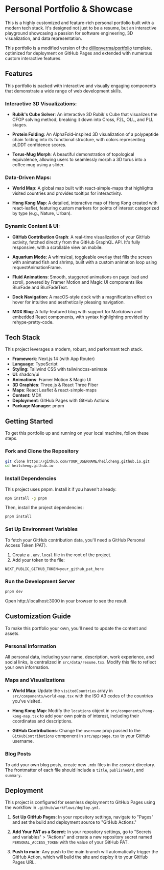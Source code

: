 # Personal Portfolio & Showcase

This is a highly customized and feature-rich personal portfolio built with a modern tech stack. It's designed not just to be a resume, but an interactive playground showcasing a passion for software engineering, 3D visualization, and data representation.

This portfolio is a modified version of the [dillionverma/portfolio](https://github.com/dillionverma/portfolio) template, optimized for deployment on GitHub Pages and extended with numerous custom interactive features.

## Features

This portfolio is packed with interactive and visually engaging components that demonstrate a wide range of web development skills.

### Interactive 3D Visualizations:

- **Rubik's Cube Solver**: An interactive 3D Rubik's Cube that visualizes the CFOP solving method, breaking it down into Cross, F2L, OLL, and PLL stages.

- **Protein Folding**: An AlphaFold-inspired 3D visualization of a polypeptide chain folding into its functional structure, with colors representing pLDDT confidence scores.

- **Torus-Mug Morph**: A beautiful demonstration of topological equivalence, allowing users to seamlessly morph a 3D torus into a coffee mug using a slider.

### Data-Driven Maps:

- **World Map**: A global map built with react-simple-maps that highlights visited countries and provides tooltips for interactivity.

- **Hong Kong Map**: A detailed, interactive map of Hong Kong created with react-leaflet, featuring custom markers for points of interest categorized by type (e.g., Nature, Urban).

### Dynamic Content & UI:

- **GitHub Contribution Graph**: A real-time visualization of your GitHub activity, fetched directly from the GitHub GraphQL API. It's fully responsive, with a scrollable view on mobile.

- **Aquarium Mode**: A whimsical, toggleable overlay that fills the screen with animated fish and shrimp, built with a custom animation loop using requestAnimationFrame.

- **Fluid Animations**: Smooth, staggered animations on page load and scroll, powered by Framer Motion and Magic UI components like BlurFade and BlurFadeText.

- **Dock Navigation**: A macOS-style dock with a magnification effect on hover for intuitive and aesthetically pleasing navigation.

- **MDX Blog**: A fully-featured blog with support for Markdown and embedded React components, with syntax highlighting provided by rehype-pretty-code.

## Tech Stack

This project leverages a modern, robust, and performant tech stack.

- **Framework**: Next.js 14 (with App Router)
- **Language**: TypeScript
- **Styling**: Tailwind CSS with tailwindcss-animate
- **UI**: shadcn/ui
- **Animations**: Framer Motion & Magic UI
- **3D Graphics**: Three.js & React Three Fiber
- **Maps**: React Leaflet & react-simple-maps
- **Content**: MDX
- **Deployment**: GitHub Pages with GitHub Actions
- **Package Manager**: pnpm

## Getting Started

To get this portfolio up and running on your local machine, follow these steps.

### Fork and Clone the Repository

```bash
git clone https://github.com/YOUR_USERNAME/heilcheng.github.io.git
cd heilcheng.github.io
```

### Install Dependencies

This project uses pnpm. Install it if you haven't already:

```bash
npm install -g pnpm
```

Then, install the project dependencies:

```bash
pnpm install
```

### Set Up Environment Variables

To fetch your GitHub contribution data, you'll need a GitHub Personal Access Token (PAT).

1. Create a `.env.local` file in the root of the project.
2. Add your token to the file:

```
NEXT_PUBLIC_GITHUB_TOKEN=your_github_pat_here
```

### Run the Development Server

```bash
pnpm dev
```

Open http://localhost:3000 in your browser to see the result.

## Customization Guide

To make this portfolio your own, you'll need to update the content and assets.

### Personal Information

All personal data, including your name, description, work experience, and social links, is centralized in `src/data/resume.tsx`. Modify this file to reflect your own information.

### Maps and Visualizations

- **World Map**: Update the `visitedCountries` array in `src/components/world-map.tsx` with the ISO A3 codes of the countries you've visited.

- **Hong Kong Map**: Modify the `locations` object in `src/components/hong-kong-map.tsx` to add your own points of interest, including their coordinates and descriptions.

- **GitHub Contributions**: Change the `username` prop passed to the `GitHubContributions` component in `src/app/page.tsx` to your GitHub username.

### Blog Posts

To add your own blog posts, create new `.mdx` files in the `content` directory. The frontmatter of each file should include a `title`, `publishedAt`, and `summary`.

## Deployment

This project is configured for seamless deployment to GitHub Pages using the workflow in `.github/workflows/deploy.yml`.

1. **Set Up GitHub Pages**: In your repository settings, navigate to "Pages" and set the build and deployment source to "GitHub Actions."

2. **Add Your PAT as a Secret**: In your repository settings, go to "Secrets and variables" > "Actions" and create a new repository secret named `PERSONAL_ACCESS_TOKEN` with the value of your GitHub PAT.

3. **Push to main**: Any push to the main branch will automatically trigger the GitHub Action, which will build the site and deploy it to your GitHub Pages URL.

